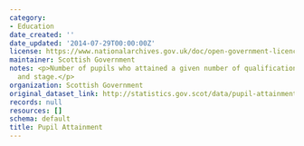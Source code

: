 ```yaml
---
category:
- Education
date_created: ''
date_updated: '2014-07-29T00:00:00Z'
license: https://www.nationalarchives.gov.uk/doc/open-government-licence/version/3/
maintainer: Scottish Government
notes: <p>Number of pupils who attained a given number of qualifications by level
  and stage.</p>
organization: Scottish Government
original_dataset_link: http://statistics.gov.scot/data/pupil-attainment
records: null
resources: []
schema: default
title: Pupil Attainment
---
```

